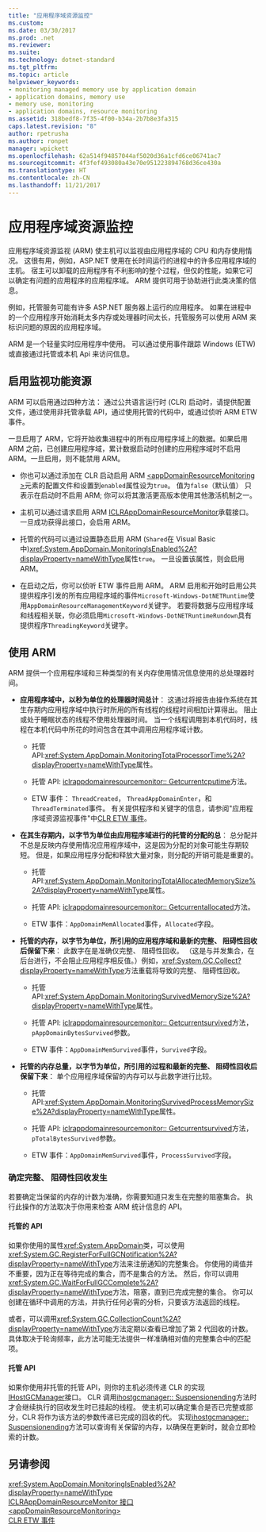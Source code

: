 ```yaml
---
title: "应用程序域资源监控"
ms.custom: 
ms.date: 03/30/2017
ms.prod: .net
ms.reviewer: 
ms.suite: 
ms.technology: dotnet-standard
ms.tgt_pltfrm: 
ms.topic: article
helpviewer_keywords:
- monitoring managed memory use by application domain
- application domains, memory use
- memory use, monitoring
- application domains, resource monitoring
ms.assetid: 318bedf8-7f35-4f00-b34a-2b7b8e3fa315
caps.latest.revision: "8"
author: rpetrusha
ms.author: ronpet
manager: wpickett
ms.openlocfilehash: 62a514f94857044af5020d36a1cfd6ce06741ac7
ms.sourcegitcommit: 4f3fef493080a43e70e951223894768d36ce430a
ms.translationtype: HT
ms.contentlocale: zh-CN
ms.lasthandoff: 11/21/2017
---
```

# <a name="application-domain-resource-monitoring"></a>应用程序域资源监控
应用程序域资源监视 (ARM) 使主机可以监视由应用程序域的 CPU 和内存使用情况。 这很有用，例如，ASP.NET 使用在长时间运行的进程中的许多应用程序域的主机。 宿主可以卸载的应用程序有不利影响的整个过程，但仅的性能，如果它可以确定有问题的应用程序的应用程序域。 ARM 提供可用于协助进行此类决策的信息。  
  
 例如，托管服务可能有许多 ASP.NET 服务器上运行的应用程序。 如果在进程中的一个应用程序开始消耗太多内存或处理器时间太长，托管服务可以使用 ARM 来标识问题的原因的应用程序域。  
  
 ARM 是一个轻量实时应用程序中使用。 可以通过使用事件跟踪 Windows (ETW) 或直接通过托管或本机 Api 来访问信息。  
  
## <a name="enabling-resource-monitoring"></a>启用监视功能资源  
 ARM 可以启用通过四种方法： 通过公共语言运行时 (CLR) 启动时，请提供配置文件，通过使用非托管承载 API，通过使用托管的代码中，或通过侦听 ARM ETW 事件。  
  
 一旦启用了 ARM，它将开始收集进程中的所有应用程序域上的数据。如果启用 ARM 之前，已创建应用程序域，累计数据启动时创建的应用程序域时不启用 ARM。一旦启用，则不能禁用 ARM。  
  
-   你也可以通过添加在 CLR 启动启用 ARM [ \<appDomainResourceMonitoring >](../../../docs/framework/configure-apps/file-schema/runtime/appdomainresourcemonitoring-element.md)元素的配置文件和设置到`enabled`属性设为`true`。 值为`false`（默认值） 只表示在启动时不启用 ARM; 你可以将其激活更高版本使用其他激活机制之一。  
  
-   主机可以通过请求启用 ARM [ICLRAppDomainResourceMonitor](../../../docs/framework/unmanaged-api/hosting/iclrappdomainresourcemonitor-interface.md)承载接口。 一旦成功获得此接口，会启用 ARM。  
  
-   托管的代码可以通过设置静态启用 ARM (`Shared`在 Visual Basic 中)<xref:System.AppDomain.MonitoringIsEnabled%2A?displayProperty=nameWithType>属性`true`。 一旦设置该属性，则会启用 ARM。  
  
-   在启动之后，你可以侦听 ETW 事件启用 ARM。 ARM 启用和开始时启用公共提供程序引发的所有应用程序域的事件`Microsoft-Windows-DotNETRuntime`使用`AppDomainResourceManagementKeyword`关键字。 若要将数据与应用程序域和线程相关联，你必须启用`Microsoft-Windows-DotNETRuntimeRundown`具有提供程序`ThreadingKeyword`关键字。  
  
## <a name="using-arm"></a>使用 ARM  
 ARM 提供一个应用程序域和三种类型的有关内存使用情况信息使用的总处理器时间。  
  
-   **应用程序域中，以秒为单位的处理器时间总计**： 这通过将报告由操作系统在其生存期内应用程序域中执行时所用的所有线程的线程时间相加计算得出。 阻止或处于睡眠状态的线程不使用处理器时间。 当一个线程调用到本机代码时，线程在本机代码中所花的时间包含在其中调用应用程序域计数。  
  
    -   托管 API:<xref:System.AppDomain.MonitoringTotalProcessorTime%2A?displayProperty=nameWithType>属性。  
  
    -   托管 API: [iclrappdomainresourcemonitor:: Getcurrentcputime](../../../docs/framework/unmanaged-api/hosting/iclrappdomainresourcemonitor-getcurrentcputime-method.md)方法。  
  
    -   ETW 事件： `ThreadCreated`， `ThreadAppDomainEnter`，和`ThreadTerminated`事件。 有关提供程序和关键字的信息，请参阅"应用程序域资源监视事件"中[CLR ETW 事件](../../../docs/framework/performance/clr-etw-events.md)。  
  
-   **在其生存期内，以字节为单位由应用程序域进行的托管的分配的总**： 总分配并不总是反映内存使用情况应用程序域中，这是因为分配的对象可能生存期较短。 但是，如果应用程序分配和释放大量对象，则分配的开销可能是重要的。  
  
    -   托管 API:<xref:System.AppDomain.MonitoringTotalAllocatedMemorySize%2A?displayProperty=nameWithType>属性。  
  
    -   托管 API: [iclrappdomainresourcemonitor:: Getcurrentallocated](../../../docs/framework/unmanaged-api/hosting/iclrappdomainresourcemonitor-getcurrentallocated-method.md)方法。  
  
    -   ETW 事件：`AppDomainMemAllocated`事件，`Allocated`字段。  
  
-   **托管的内存，以字节为单位，所引用的应用程序域和最新的完整、 阻碍性回收后保留下来**： 此数字在是准确仅完整、 阻碍性回收。 （这是与并发集合，在后台进行，不会阻止应用程序相反值。）例如，<xref:System.GC.Collect?displayProperty=nameWithType>方法重载将导致的完整、 阻碍性回收。  
  
    -   托管 API:<xref:System.AppDomain.MonitoringSurvivedMemorySize%2A?displayProperty=nameWithType>属性。  
  
    -   托管 API: [iclrappdomainresourcemonitor:: Getcurrentsurvived](../../../docs/framework/unmanaged-api/hosting/iclrappdomainresourcemonitor-getcurrentsurvived-method.md)方法，`pAppDomainBytesSurvived`参数。  
  
    -   ETW 事件：`AppDomainMemSurvived`事件，`Survived`字段。  
  
-   **托管的内存总量，以字节为单位，所引用的过程和最新的完整、 阻碍性回收后保留下来**： 单个应用程序域保留的内存可以与此数字进行比较。  
  
    -   托管 API:<xref:System.AppDomain.MonitoringSurvivedProcessMemorySize%2A?displayProperty=nameWithType>属性。  
  
    -   托管 API: [iclrappdomainresourcemonitor:: Getcurrentsurvived](../../../docs/framework/unmanaged-api/hosting/iclrappdomainresourcemonitor-getcurrentsurvived-method.md)方法，`pTotalBytesSurvived`参数。  
  
    -   ETW 事件：`AppDomainMemSurvived`事件，`ProcessSurvived`字段。  
  
### <a name="determining-when-a-full-blocking-collection-occurs"></a>确定完整、 阻碍性回收发生  
 若要确定当保留的内存的计数为准确，你需要知道只发生在完整的阻塞集合。 执行此操作的方法取决于你用来检查 ARM 统计信息的 API。  
  
#### <a name="managed-api"></a>托管的 API  
 如果你使用的属性<xref:System.AppDomain>类，可以使用<xref:System.GC.RegisterForFullGCNotification%2A?displayProperty=nameWithType>方法来注册通知的完整集合。 你使用的阈值并不重要，因为正在等待完成的集合，而不是集合的方法。 然后，你可以调用<xref:System.GC.WaitForFullGCComplete%2A?displayProperty=nameWithType>方法，阻塞，直到已完成完整的集合。 你可以创建在循环中调用的方法，并执行任何必需的分析，只要该方法返回的线程。  
  
 或者，可以调用<xref:System.GC.CollectionCount%2A?displayProperty=nameWithType>方法定期以查看已增加了第 2 代回收的计数。 具体取决于轮询频率，此方法可能无法提供一样准确相对值的完整集合中的匹配项。  
  
#### <a name="hosting-api"></a>托管 API  
 如果你使用非托管的托管 API，则你的主机必须传递 CLR 的实现[IHostGCManager](../../../docs/framework/unmanaged-api/hosting/ihostgcmanager-interface.md)接口。 CLR 调用[ihostgcmanager:: Suspensionending](../../../docs/framework/unmanaged-api/hosting/ihostgcmanager-suspensionending-method.md)方法时才会继续执行的回收发生时已挂起的线程。 使主机可以确定集合是否已完整或部分，CLR 将作为该方法的参数传递已完成的回收的代。 实现[ihostgcmanager:: Suspensionending](../../../docs/framework/unmanaged-api/hosting/ihostgcmanager-suspensionending-method.md)方法可以查询有关保留的内存，以确保在更新时，就会立即检索的计数。  
  
## <a name="see-also"></a>另请参阅  
 <xref:System.AppDomain.MonitoringIsEnabled%2A?displayProperty=nameWithType>  
 [ICLRAppDomainResourceMonitor 接口](../../../docs/framework/unmanaged-api/hosting/iclrappdomainresourcemonitor-interface.md)  
 [\<appDomainResourceMonitoring>](../../../docs/framework/configure-apps/file-schema/runtime/appdomainresourcemonitoring-element.md)  
 [CLR ETW 事件](../../../docs/framework/performance/clr-etw-events.md)
